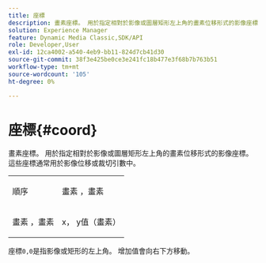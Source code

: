 ```yaml
---
title: 座標
description: 畫素座標。 用於指定相對於影像或圖層矩形左上角的畫素位移形式的影像座標。 這些座標通常用於影像位移或裁切引數中。
solution: Experience Manager
feature: Dynamic Media Classic,SDK/API
role: Developer,User
exl-id: 12ca4002-a540-4eb9-bb11-824d7cb41d30
source-git-commit: 38f3e425be0ce3e241fc18b477e3f68b7b763b51
workflow-type: tm+mt
source-wordcount: '105'
ht-degree: 0%

---
```


# 座標{#coord}

畫素座標。 用於指定相對於影像或圖層矩形左上角的畫素位移形式的影像座標。 這些座標通常用於影像位移或裁切引數中。

<table id="simpletable_A686120953124ACB8803CB9C877252AB"> 
 <tr class="strow"> 
  <td class="stentry"> <p><span class="codeph"> <span class="varname">順序</span> </span> </p> </td> 
  <td class="stentry"> <p><span class="codeph"> <span class="varname">畫素</span> </span>，<span class="codeph"><span class="varname">畫素</span></span> </p></td> 
 </tr> 
 <tr class="strow"> 
  <td class="stentry"> <p><span class="codeph"> <span class="varname">畫素</span> </span>，<span class="codeph"><span class="varname">畫素</span></span> </p></td> 
  <td class="stentry"> <p><span class="varname"> x</span>， <span class="varname"> y</span>值（畫素） </p></td> 
 </tr> 
</table>

座標`0,0`是指影像或矩形的左上角。 增加值會向右下方移動。

